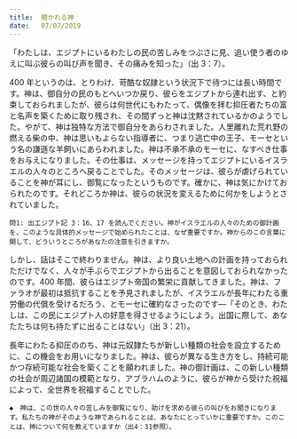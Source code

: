 ```yaml
---
title:  聞かれる神
date:   07/07/2019
---
```


「わたしは、エジプトにいるわたしの民の苦しみをつぶさに見、追い使う者のゆえに叫ぶ彼らの叫び声を聞き、その痛みを知った」（出 3：7）。

400 年というのは、とりわけ、苛酷な奴隷という状況下で待つには長い時間です。神は、御自分の民のもとへいつか戻り、彼らをエジプトから連れ出す、と約束しておられましたが、彼らは何世代にもわたって、偶像を拝む抑圧者たちの富と名声を築くために取り残され、その間ずっと神は沈黙されているかのようでした。やがて、神は独特な方法で御自分をあらわされました。人里離れた荒れ野の燃える柴の中、神は思いもよらない指導者に、つまり逃亡中の王子、モーセという名の謙遜な羊飼いにあらわれました。神は不承不承のモーセに、なすべき仕事をお与えになりました。その仕事は、メッセージを持ってエジプトにいるイスラエルの人々のところへ戻ることでした。そのメッセージは、彼らが虐げられていることを神が耳にし、御覧になったというものです。確かに、神は気にかけておられたのです。それどころか神は、彼らの状況を変えるために何かをしようとされていました。

`問1: 出エジプト記 3：16、17 を読んでください。神がイスラエルの人々のための御計画を、このような具体的メッセージで始められたことは、なぜ重要ですか。神からのこの言葉に関して、どういうところがあなたの注意を引きますか。`

しかし、話はそこで終わりません。神は、より良い土地への計画を持っておられただけでなく、人々が手ぶらでエジプトから出ることを意図しておられなかったのです。400 年間、彼らはエジプト帝国の繁栄に貢献してきました。神は、ファラオが最初は抵抗することを予見されましたが、イスラエルが長年にわたる重労働の代償を受けるだろう、とモーセに確約なさったのです―「そのとき、わたしは、この民にエジプト人の好意を得させるようにしよう。出国に際して、あなたたちは何も持たずに出ることはない」（出 3：21）。

長年にわたる抑圧ののち、神は元奴隷たちが新しい種類の社会を設立するために、この機会をお用いになりました。神は、彼らが異なる生き方をし、持続可能かつ存続可能な社会を築くことを願われました。神の御計画は、この新しい種類の社会が周辺諸国の模範となり、アブラハムのように、彼らが神から受けた祝福によって、全世界を祝福することでした。

`◆　神は、この世の人々の苦しみを御覧になり、助けを求める彼らの叫びをお聞きになります。私たちの神がそのような神であられることは、あなたにとっていかに重要ですか。このことは、神について何を教えていますか（出4：31参照）。`